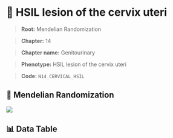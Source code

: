 # 🧪 HSIL lesion of the cervix uteri

> **Root:** Mendelian Randomization

> **Chapter:** 14  

> **Chapter name:** Genitourinary

> **Phenotype:** HSIL lesion of the cervix uteri  

> **Code:** `N14_CERVICAL_HSIL`

## 🧬 Mendelian Randomization  

<img src="/MR/Figures/Forward/N14_CERVICAL_HSIL.png"/>

## 📊 Data Table

<CsvTableMRF src="/MR/Data/Forward/N14_CERVICAL_HSIL.csv"/>
